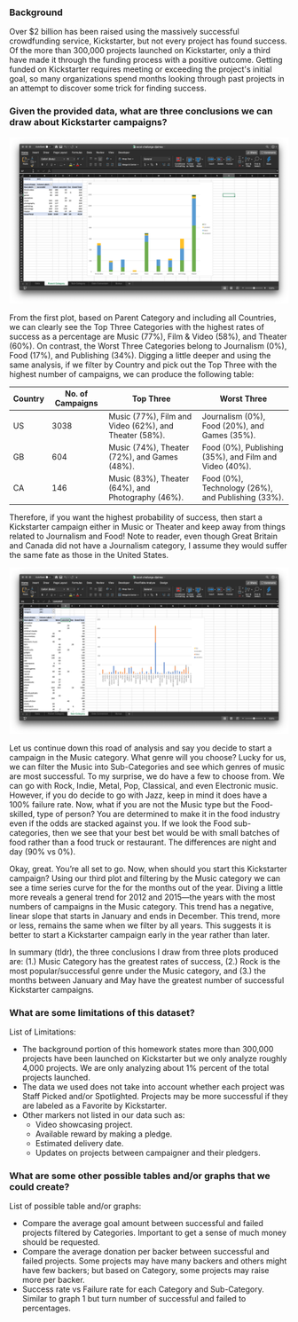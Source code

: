 ### Background
Over $2 billion has been raised using the massively successful crowdfunding service, Kickstarter, but not every project has found success. Of the more than 300,000 projects launched on Kickstarter, only a third have made it through the funding process with a positive outcome. Getting funded on Kickstarter requires meeting or exceeding the project's initial goal, so many organizations spend months looking through past projects in an attempt to discover some trick for finding success.

### Given the provided data, what are three conclusions we can draw about Kickstarter campaigns?

![figure1](images/parent-category.png)

From the first plot, based on Parent Category and including all Countries, we can clearly see the Top Three Categories with the highest rates of success as a percentage are Music (77%), Film & Video (58%), and Theater (60%). On contrast, the Worst Three Categories belong to Journalism (0%), Food (17%), and Publishing (34%). Digging a little deeper and using the same analysis, if we filter by Country and pick out the Top Three with the highest number of campaigns, we can produce the following table:

Country | No. of Campaigns | Top Three | Worst Three
--- | --- | --- | ---
US | 3038 | Music (77%), Film and Video (62%), and Theater (58%). | Journalism (0%), Food (20%), and Games (35%).
GB | 604 | Music (74%), Theater (72%), and Games (48%). | Food (0%), Publishing (35%), and Film and Video (40%).
CA | 146 | Music (83%), Theater (64%), and Photography (46%). | Food (0%), Technology (26%), and Publishing (33%).

Therefore, if you want the highest probability of success, then start a Kickstarter campaign either in Music or Theater and keep away from things related to Journalism and Food! Note to reader, even though Great Britain and Canada did not have a Journalism category, I assume they would suffer the same fate as those in the United States.

![figure2](images/sub-category.png)

Let us continue down this road of analysis and say you decide to start a campaign in the Music category. What genre will you choose? Lucky for us, we can filter the Music into Sub-Categories and see which genres of music are most successful. To my surprise, we do have a few to choose from. We can go with Rock, Indie, Metal, Pop, Classical, and even Electronic music. However, if you do decide to go with Jazz, keep in mind it does have a 100% failure rate. Now, what if you are not the Music type but the Food-skilled, type of person? You are determined to make it in the food industry even if the odds are stacked against you. If we look the Food sub-categories, then we see that your best bet would be with small batches of food rather than a food truck or restaurant. The differences are night and day (90% vs 0%).

Okay, great. You’re all set to go. Now, when should you start this Kickstarter campaign? Using our third plot and filtering by the Music category we can see a time series curve for the for the months out of the year. Diving a little more reveals a general trend for 2012 and 2015—the years with the most numbers of campaigns in the Music category. This trend has a negative, linear slope that starts in January and ends in December. This trend, more or less, remains the same when we filter by all years. This suggests it is better to start a Kickstarter campaign early in the year rather than later.

In summary (tldr), the three conclusions I draw from three plots produced are: (1.) Music Category has the greatest rates of success, (2.) Rock is the most popular/successful genre under the Music category, and (3.) the months between January and May have the greatest number of successful Kickstarter campaigns.

### What are some limitations of this dataset?

List of Limitations:
   - The background portion of this homework states more than 300,000 projects have been launched on Kickstarter but we only analyze roughly 4,000 projects. We are only analyzing about 1% percent of the total projects launched.
   - The data we used does not take into account whether each project was Staff Picked and/or Spotlighted. Projects may be more successful if they are labeled as a Favorite by Kickstarter.
   - Other markers not listed in our data such as:
      - Video showcasing project.
      - Available reward by making a pledge.
      - Estimated delivery date.
      - Updates on projects between campaigner and their pledgers.

### What are some other possible tables and/or graphs that we could create?

List of possible table and/or graphs:
   - Compare the average goal amount between successful and failed projects filtered by Categories. Important to get a sense of much money should be requested.
   - Compare the average donation per backer between successful and failed projects. Some projects may have many backers and others might have few backers; but based on Category, some projects may raise more per backer.
   - Success rate vs Failure rate for each Category and Sub-Category. Similar to graph 1 but turn number of successful and failed to percentages.
